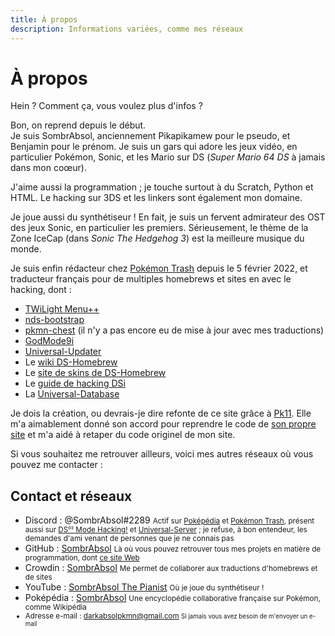 ```yaml
---
title: À propos
description: Informations variées, comme mes réseaux
---
```


# À propos
Hein ? Comment ça, vous voulez plus d'infos ?

Bon, on reprend depuis le début.<br>
Je suis SombrAbsol, anciennement Pikapikamew pour le pseudo, et Benjamin pour le prénom. Je suis un gars qui adore les jeux vidéo, en particulier Pokémon, Sonic, et les Mario sur DS (<i>Super Mario 64 DS</i> à jamais dans mon coœur).

J'aime aussi la programmation ; je touche surtout à du Scratch, Python et HTML. Le hacking sur 3DS et les linkers sont également mon domaine.

Je joue aussi du synthétiseur ! En fait, je suis un fervent admirateur des OST des jeux Sonic, en particulier les premiers. Sérieusement, le thème de la Zone IceCap (dans <i>Sonic The Hedgehog 3</i>) est la meilleure musique du monde.

Je suis enfin rédacteur chez [Pokémon Trash](https://www.pokemontrash.com) depuis le 5 février 2022, et traducteur français pour de multiples homebrews et sites en avec le hacking, dont :
* [TWiLight Menu++](https://github.com/DS-Homebrew/TWiLightMenu)
* [nds-bootstrap](https://github.com/DS-Homebrew/nds-bootstrap)
* [pkmn-chest](https://github.com/Universal-Team/pkmn-chest) (il n'y a pas encore eu de mise à jour avec mes traductions)
* [GodMode9i](https://github.com/DS-Homebrew/GodMode9i)
* [Universal-Updater](https://github.com/Universal-Team/Universal-Updater)
* Le [wiki DS-Homebrew](https://wiki.ds-homebrew.com/fr-FR/)
* Le [site de skins de DS-Homebrew](https://skins.ds-homebrew.com)
* Le [guide de hacking DSi](https://dsi.cfw.guide/fr-FR/)
* La [Universal-Database](https://db.universal-team.net)

Je dois la création, ou devrais-je dire refonte de ce site grâce à [Pk11](https://github.com/Epicpkmn11). Elle m'a aimablement donné son accord pour reprendre le code de [son propre site](https://pk11.us) et m'a aidé à retaper du code originel de mon site.

Si vous souhaitez me retrouver ailleurs, voici mes autres réseaux où vous pouvez me contacter :

## Contact et réseaux
- Discord : @SombrAbsol#2289 <small>Actif sur [Poképédia](https://discord.com/invite/W5Hggsc) et [Pokémon Trash](https://discord.com/invite/K6fPaHd), présent aussi sur [DS⁽ⁱ⁾ Mode Hacking!](https://discord.gg/yD3spjv) et [Universal-Server](https://discord.gg/KDJCfGF) ; je refuse, à bon entendeur, les demandes d'ami venant de personnes que je ne connais pas</small>
- GitHub : [SombrAbsol](https://github.com/SombrAbsol) <small>Là où vous pouvez retrouver tous mes projets en matière de programmation, dont [ce site Web](https://github.com/SombrAbsol/SombrAbsol.github.io)</small>
- Crowdin : [SombrAbsol](https://crowdin.com/profile/SombrAbsol) <small>Me permet de collaborer aux traductions d'homebrews et de sites</small>
- YouTube : [SombrAbsol The Pianist](https://www.youtube.com/channel/UCegzx2k_fVENG_Ipf61hNRQ) <small>Où je joue du synthétiseur !</small>
- Poképédia : [SombrAbsol](https://www.pokepedia.fr/Utilisateur:SombrAbsol) <small> Une encyclopédie collaborative française sur Pokémon, comme Wikipédia
- Adresse e-mail : [darkabsolpkmn@gmail.com](mailto:darkabsolpkmn@gmail.com) <small>Si jamais vous avez besoin de m'envoyer un e-mail</small>